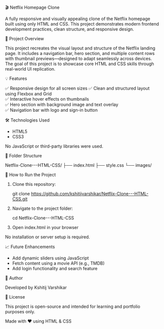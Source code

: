 🎬 Netflix Homepage Clone

A fully responsive and visually appealing clone of the Netflix homepage built using only HTML and CSS. This project demonstrates modern frontend development practices, clean structure, and responsive design.

 📌 Project Overview

This project recreates the visual layout and structure of the Netflix landing page. It includes a navigation bar, hero section, and multiple content rows with thumbnail previews—designed to adapt seamlessly across devices. The goal of this project is to showcase core HTML and CSS skills through real-world UI replication.

💡 Features

✅ Responsive design for all screen sizes 
✅ Clean and structured layout using Flexbox and Grid  
✅ Interactive hover effects on thumbnails  
✅ Hero section with background image and text overlay  
✅ Navigation bar with logo and sign-in button  

🛠 Technologies Used

- HTML5  
- CSS3  

No JavaScript or third-party libraries were used.

📁 Folder Structure


Netflix-Clone---HTML-CSS/
├── index.html
├── style.css
└── images/


🚀 How to Run the Project

1. Clone this repository:
   
   git clone https://github.com/kshitijvarshikar/Netflix-Clone---HTML-CSS.git
   
2. Navigate to the project folder:
   
   cd Netflix-Clone---HTML-CSS
   
3. Open index.html in your browser

No installation or server setup is required.

📈 Future Enhancements

- Add dynamic sliders using JavaScript  
- Fetch content using a movie API (e.g., TMDB)  
- Add login functionality and search feature  

🙌 Author

Developed by Kshitij Varshikar

📄 License

This project is open-source and intended for learning and portfolio purposes only.


Made with ❤ using HTML & CSS
